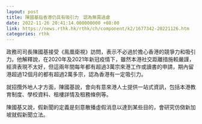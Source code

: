 ```yaml
---
layout: post
title: 陳國基指香港仍具有吸引力　認為無需過慮
date: 2022-11-26 20:41:14.000000000 +08:00
link: https://news.rthk.hk/rthk/ch/component/k2/1677342-20221126.htm
categories: rthk
---
```


政務司司長陳國基接受《鳯凰衛視》訪問，表示不必過於擔心香港的競爭力和吸引力。他解釋說，在2020年及2021年新冠疫情下，雖然本港社交距離措施較嚴謹，經濟表現不太好，但這兩年間每年都有超過3萬宗來港工作或讀書的申請，期內留港超過12個月的都有超過2萬多宗，認為香港有一定吸引力。

就招攬外地人才方面，陳國基說，會向有意來港人士提供一站式資訊，包括本港教育制度、學校資料、租樓詳情及租務條例等。

陳國基又說，假新聞的定義是刻意散播虛假消息以達到某些目的，會研究仿傚新加坡就假新聞立法。
